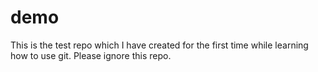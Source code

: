 # demo
This is the test repo which I have created for the first time while learning how to use git. 
Please ignore this repo.
